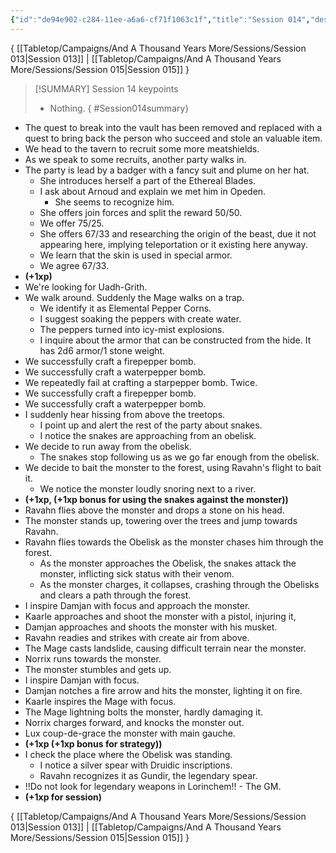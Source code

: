 ```yaml
---
{"id":"de94e902-c284-11ee-a6a6-cf71f1063c1f","title":"Session 014","description":"Session 14","publish":true,"date_created":"Saturday, February 3rd 2024, 12:10:15 pm","date_modified":"Wednesday, April 10th 2024, 8:28:23 pm","cssclasses":["mado-heading"],"path":"Tabletop/Campaigns/And A Thousand Years More/Sessions/Session 014.md","permalink":"/tabletop/campaigns/and-a-thousand-years-more/sessions/session-014/","PassFrontmatter":true}
---
```



{ [[Tabletop/Campaigns/And A Thousand Years More/Sessions/Session 013\|Session 013]] | [[Tabletop/Campaigns/And A Thousand Years More/Sessions/Session 015\|Session 015]] }

> [!SUMMARY] Session 14 keypoints
> - Nothing.
{ #Session014summary}


 - The quest to break into the vault has been removed and replaced with a quest to bring back the person who succeed and stole an valuable item.
 - We head to the tavern to recruit some more meatshields.
 - As we speak to some recruits, another party walks in.
 - The party is lead by a badger with a fancy suit and plume on her hat.
	 - She introduces herself a part of the Ethereal Blades.
	 - I ask about Arnoud and explain we met him in Opeden.
		 - She seems to recognize him.
	 - She offers join forces and split the reward 50/50.
	 - We offer 75/25.
	 - She offers 67/33 and researching the origin of the beast, due it not appearing here, implying teleportation or it existing here anyway.
	 - We learn that the skin is used in special armor.
	 - We agree 67/33.
 - **(+1xp)**
 - We're looking for Uadh-Grith.
 - We walk around. Suddenly the Mage walks on a trap.
	 - We identify it as Elemental Pepper Corns.
	 - I suggest soaking the peppers with create water.
	 - The peppers turned into icy-mist explosions.
	 - I inquire about the armor that can be constructed from the hide. It has 2d6 armor/1 stone weight.
 - We successfully craft a firepepper bomb.
 - We successfully craft a waterpepper bomb.
 - We repeatedly fail at crafting a starpepper bomb. Twice.
 - We successfully craft a firepepper bomb.
 - We successfully craft a waterpepper bomb.
 - I suddenly hear hissing from above the treetops.
	 - I point up and alert the rest of the party about snakes.
	 - I notice the snakes are approaching from an obelisk.
 - We decide to run away from the obelisk.
	 - The snakes stop following us as we go far enough from the obelisk.
 - We decide to bait the monster to the forest, using Ravahn's flight to bait it.
	 - We notice the monster loudly snoring next to a river.
 - **(+1xp, (+1xp bonus for using the snakes against the monster))**
 - Ravahn flies above the monster and drops a stone on his head.
 - The monster stands up, towering over the trees and jump towards Ravahn.
 - Ravahn flies towards the Obelisk as the monster chases him through the forest.
	 - As the monster approaches the Obelisk, the snakes attack the monster, inflicting sick status with their venom.
	 - As the monster charges, it collapses, crashing through the Obelisks and clears a path through the forest.
 - I inspire Damjan with focus and approach the monster.
 - Kaarle approaches and shoot the monster with a pistol, injuring it,
 - Damjan approaches and shoots the monster with his musket.
 - Ravahn readies and strikes with create air from above.
 - The Mage casts landslide, causing difficult terrain near the monster.
 - Norrix runs towards the monster.
 - The monster stumbles and gets up.
 - I inspire Damjan with focus.
 - Damjan notches a fire arrow and hits the monster, lighting it on fire.
 - Kaarle inspires the Mage with focus.
 - The Mage lightning bolts the monster, hardly damaging it.
 - Norrix charges forward, and knocks the monster out.
 - Lux coup-de-grace the monster with main gauche.
 - **(+1xp (+1xp bonus for strategy))**
 - I check the place where the Obelisk was standing.
	 - I notice a silver spear with Druidic inscriptions.
	 - Ravahn recognizes it as Gundir, the legendary spear.
 - !!Do not look for legendary weapons in Lorinchem!! - The GM.
 - **(+1xp for session)**

{ [[Tabletop/Campaigns/And A Thousand Years More/Sessions/Session 013\|Session 013]] | [[Tabletop/Campaigns/And A Thousand Years More/Sessions/Session 015\|Session 015]] }

